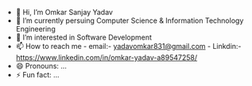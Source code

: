 - 👋 Hi, I’m Omkar Sanjay Yadav
- 🌱 I’m currently persuing Computer Science & Information Technology Engineering
- 👀 I’m interested in Software Development 
- 📫 How to reach me - email:- yadavomkar831@gmail.com
                      - Linkdin:- https://www.linkedin.com/in/omkar-yadav-a89547258/
- 😄 Pronouns: ...
- ⚡ Fun fact: ...

<!---
Omkar2417/Omkar2417 is a ✨ special ✨ repository because its `README.md` (this file) appears on your GitHub profile.
You can click the Preview link to take a look at your changes.
--->
